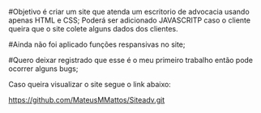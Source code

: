 #Objetivo é criar um site que atenda um escritorio de advocacia usando apenas HTML e CSS; Poderá ser adicionado JAVASCRITP caso o cliente queira que o site colete alguns dados dos clientes.

#Ainda não foi aplicado funções respansivas no site;

#Quero deixar registrado que esse é o meu primeiro trabalho então pode ocorrer alguns bugs;

Caso queira visualizar o site segue o link abaixo:

https://github.com/MateusMMattos/Siteadv.git